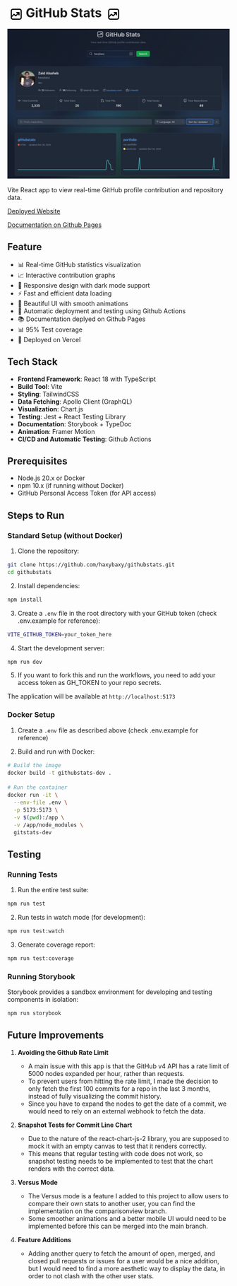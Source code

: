 # <img src="./public/favicon.svg" alt="GitStats Logo" width="30" height="30" style="vertical-align: middle; margin-left: 5px;"> GitHub Stats <img src="./public/favicon.svg" alt="GitStats Logo" width="30" height="30" style="vertical-align: middle; margin-left: 5px;">
![Screenshot](./public/screenshot.jpeg "Screenshot")

Vite React app to view real-time GitHub profile contribution and repository data.

[Deployed Website](https://githubstats-murex.vercel.app/)

[Documentation on Github Pages](https://haxybaxy.github.io/githubstats/)

## Feature

- 📊 Real-time GitHub statistics visualization
- 📈 Interactive contribution graphs
- 📱 Responsive design with dark mode support
- ⚡ Fast and efficient data loading
- 🎨 Beautiful UI with smooth animations
- 🤖 Automatic deployment and testing using Github Actions
- 📚 Documentation deplyed on Github Pages
- 📊 95% Test coverage
- 🚀 Deployed on Vercel


## Tech Stack

- **Frontend Framework**: React 18 with TypeScript
- **Build Tool**: Vite
- **Styling**: TailwindCSS
- **Data Fetching**: Apollo Client (GraphQL)
- **Visualization**: Chart.js
- **Testing**: Jest + React Testing Library
- **Documentation**: Storybook + TypeDoc
- **Animation**: Framer Motion
- **CI/CD and  Automatic Testing**: Github Actions

## Prerequisites

- Node.js 20.x or Docker
- npm 10.x (if running without Docker)
- GitHub Personal Access Token (for API access)

## Steps to Run

### Standard Setup (without Docker)

1. Clone the repository:
```bash
git clone https://github.com/haxybaxy/githubstats.git
cd githubstats
```

2. Install dependencies:
```bash
npm install
```

3. Create a `.env` file in the root directory with your GitHub token (check .env.example for reference):
```bash
VITE_GITHUB_TOKEN=your_token_here
```

4. Start the development server:
```bash
npm run dev
```

5. If you want to fork this and run the workflows, you need to add your access token as GH_TOKEN to your repo secrets. 

The application will be available at `http://localhost:5173`

### Docker Setup

1. Create a `.env` file as described above 
(check .env.example for reference)

2. Build and run with Docker:
```bash
# Build the image
docker build -t githubstats-dev .

# Run the container
docker run -it \
  --env-file .env \
  -p 5173:5173 \
  -v $(pwd):/app \
  -v /app/node_modules \
  gitstats-dev
```

## Testing

### Running Tests

1. Run the entire test suite:
```bash
npm run test
```

2. Run tests in watch mode (for development):
```bash
npm run test:watch
```

3. Generate coverage report:
```bash
npm run test:coverage
```

### Running Storybook

Storybook provides a sandbox environment for developing and testing components in isolation:

```bash
npm run storybook
```




## Future Improvements

1. **Avoiding the Github Rate Limit**
   - A main issue with this app is that the GitHub v4 API has a rate limit of 5000 nodes expanded per hour, rather than requests.
   - To prevent users from hitting the rate limit, I made the decision to only fetch the first 100 commits for a repo in the last 3 months, instead of fully visualizing the commit history.
   - Since you have to expand the nodes to get the date of a commit, we would need to rely on an external webhook to fetch the data.

2. **Snapshot Tests for Commit Line Chart**
   - Due to the nature of the react-chart-js-2 library, you are supposed to mock it with an empty canvas to test that it renders correctly.
   - This means that regular testing with code does not work, so snapshot testing needs to be implemented to test that the chart renders with the correct data.

4. **Versus Mode**
   - The Versus mode is a feature I added to this project to allow users to compare their own stats to another user, you can find the implementation on the comparisonview branch.
   - Some smoother animations and a better mobile UI would need to be implemented before this can be merged into the main branch.

5. **Feature Additions**
   - Adding another query to fetch the amount of open, merged, and closed pull requests or issues for a user would be a nice addition, but I would need to find a more aesthetic way to display the data, in order to not clash with the other user stats.
